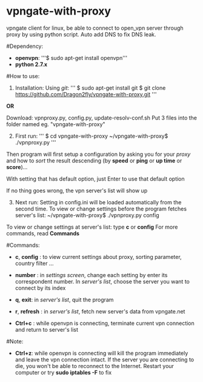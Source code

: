 # vpngate-with-proxy
vpngate client for linux, be able to connect to open_vpn server through proxy
by using python script. Auto add DNS to fix DNS leak.

#Dependency:
* **openvpn**: '''$ sudo apt-get install openvpn'''
* **python 2.7.x**

#How to use:
1. Installation:
  Using *git*:
  '''
     $ sudo apt-get install git
     $ git clone https://github.com/Dragon2fly/vpngate-with-proxy.git
  '''
  
  **OR**
  
  Download: vpnproxy.py, config.py, update-resolv-conf.sh
  Put 3 files into the folder named eg. "vpngate-with-proxy"


2. First run:
  '''
  $ cd vpngate-with-proxy
  ~/vpngate-with-proxy$ ./vpnproxy.py
  '''

Then program will first setup a configuration by asking you for your *proxy* and how to *sort* the result descending 
(by **speed** or **ping** or **up time** or **score**)...

With setting that has default option, just Enter to use that default option 

If no thing goes wrong, the vpn server's list will show up
 
3. Next run:
  Setting in config.ini will be loaded automatically from the second time.
  To view or change settings before the program fetches server's list:
  ~/vpngate-with-proxy$ ./vpnproxy.py config
  
  To view or change settings at server's list: type **c** or **config**
  For more commands, read **Commands**
  

#Commands:
* **c**, **config** : to view current settings about proxy, sorting parameter, country filter ...
* **number** : in *settings screen*, change each setting by enter its correspondent number. In *server's list*, choose the server you want to connect by its index
              
* **q**, **exit**: in *server's list*, quit the program
* **r**, **refresh** : in *server's list*, fetch new server's data from vpngate.net
* **Ctrl+c** : while openvpn is connecting, terminate current vpn connection and return to server's list

#Note:
* **Ctrl+z**: while openvpn is connecting will kill the program immediately and leave the vpn connection intact.
             If the server you are connecting to die, you won't be able to reconnect to the Internet.
             Restart your computer or try  **sudo iptables -F** to fix
